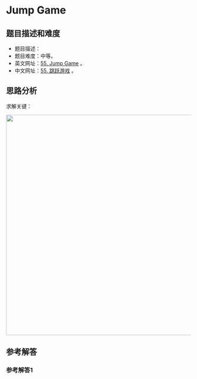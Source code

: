 # Jump Game

## 题目描述和难度
+ 题目描述：
+ 题目难度：中等。
+ 英文网址：[55. Jump Game](https://leetcode.com/problems/jump-game/description/)  。
+ 中文网址：[55. 跳跃游戏](https://leetcode-cn.com/problems/jump-game/description/)  。
## 思路分析
求解关键：

<img src="https://liweiwei1419.github.io/images/leetcode-solution/" width="600">

## 参考解答
### 参考解答1

```java

```